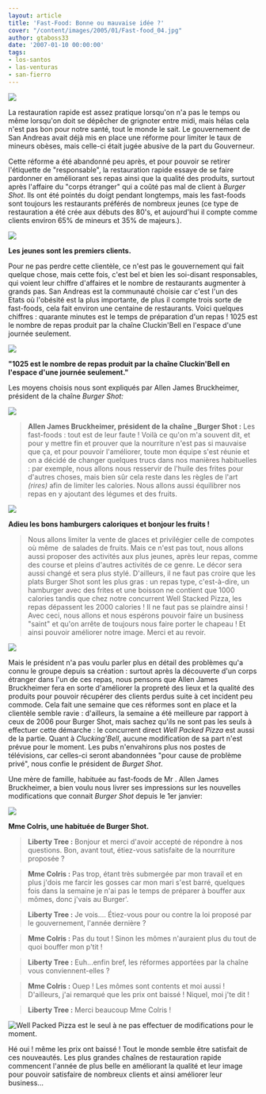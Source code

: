 ```yaml
---
layout: article
title: 'Fast-Food: Bonne ou mauvaise idée ?'
cover: "/content/images/2005/01/Fast-food_04.jpg"
author: gtaboss33
date: '2007-01-10 00:00:00'
tags:
- los-santos
- las-venturas
- san-fierro
---
```


![](  /content/images/2005/01/Fast-food_02.jpg)

La restauration rapide est assez pratique lorsqu'on n'a pas le temps ou même lorsqu'on doit se dépêcher de grignoter entre midi, mais hélas cela n'est pas bon pour notre santé, tout le monde le sait. Le gouvernement de San Andreas avait déjà mis en place&nbsp;une&nbsp;réforme&nbsp;pour limiter le taux de mineurs obèses, mais celle-ci était jugée abusive de la part du Gouverneur.

Cette réforme a été abandonné peu après, et pour pouvoir se retirer l'étiquette de "responsable", la restauration rapide essaye de se faire pardonner en améliorant&nbsp;ses repas ainsi que la qualité des produits, surtout après l'affaire du "corps étranger" qui a coûté pas mal de client à _Burger Shot_. Ils ont été pointés du doigt pendant longtemps, mais les fast-foods sont toujours les restaurants préférés de nombreux jeunes (ce type de restauration a été crée aux débuts des 80's, et aujourd'hui il&nbsp;compte comme clients environ 65% de mineurs et 35% de majeurs.).

![](  /content/images/2005/01/Fast-food_05.jpg)

**Les jeunes sont les premiers clients.**

Pour ne pas perdre cette clientèle,&nbsp;ce n'est pas le gouvernement qui fait quelque chose, mais cette fois, c'est&nbsp;bel et bien&nbsp;les soi-disant responsables, qui voient leur chiffre d'affaires et le nombre de restaurants augmenter&nbsp;à grands pas.&nbsp;San Andreas est la communauté choisie car&nbsp;c'est l'un&nbsp;des Etats&nbsp;où l'obésité est la plus importante, de plus&nbsp;il compte trois sorte de fast-foods, cela fait environ une centaine de restaurants. Voici quelques chiffres :&nbsp;quarante minutes est le temps de préparation d'un repas ! 1025 est le nombre de repas produit par la chaîne Cluckin'Bell en l'espace d'une journée seulement.

![](  /content/images/2005/01/Fast-food_03.jpg)

**"1025 est le nombre de repas produit par la chaîne Cluckin'Bell en l'espace d'une journée seulement."**

Les moyens choisis nous sont expliqués par Allen James Bruckheimer, président de la chaîne _Burger Shot:_

![](  /content/images/2005/01/Fast-food_08.jpg)

> **Allen James Bruckheimer, président de la chaîne \_Burger Shot :** Les fast-foods : tout est de leur faute ! Voilà ce qu'on m'a souvent dit, et pour y mettre fin et prouver que la nourriture n'est pas si mauvaise que ça, et&nbsp;pour pouvoir l'améliorer, toute mon équipe s'est réunie et on a décidé de changer quelques trucs dans nos manières habituelles : par exemple, nous allons nous resservir de l'huile des frites pour d'autres choses, mais bien sûr cela reste dans les règles de l'art _(rires)_ afin de limiter les calories. Nous allons aussi équilibrer nos repas en&nbsp;y ajoutant des légumes et des fruits.

![](  /content/images/2005/01/Fast-food_04.jpg)

**Adieu les bons hamburgers caloriques et bonjour les fruits !**

> Nous allons limiter la vente de glaces et privilégier celle de compotes où même&nbsp; de salades de fruits. Mais ce n'est pas tout, nous allons aussi proposer des activités aux plus jeunes, après leur repas, comme des course et pleins d'autres activités de ce genre. Le décor sera aussi changé et&nbsp;sera plus stylé.&nbsp;D'ailleurs, il ne faut pas croire que les plats&nbsp;Burger Shot&nbsp;sont les plus gras : un repas type, c'est-à-dire,&nbsp;un hamburger avec des frites et une boisson ne contient que 1000 calories tandis que chez notre concurrent&nbsp;Well Stacked Pizza, les repas dépassent les 2000 calories ! Il ne faut pas se plaindre ainsi ! Avec ceci, nous allons et nous espérons pouvoir faire un business "saint" et qu'on arrête de toujours nous faire porter le chapeau ! Et ainsi pouvoir améliorer notre image. Merci et au revoir.

![](  /content/images/2005/01/Fast-food_06.jpg)

Mais le président n'a pas voulu&nbsp;parler plus en détail&nbsp;des problèmes qu'a connu le groupe depuis sa création : surtout après la découverte d'un corps étranger dans l'un de ces repas, nous pensons que Allen James Bruckheimer fera en sorte d'améliorer la propreté des lieux et la qualité des produits pour pouvoir récupérer des clients perdus suite à cet incident peu commode. Cela fait une semaine que ces réformes sont en place et la clientèle semble ravie : d'ailleurs, la semaine a été meilleure par rapport à ceux de 2006 pour Burger Shot, mais sachez qu'ils ne sont pas les seuls à effectuer cette démarche : le concurrent direct _Well Packed Pizza_&nbsp;est aussi de la partie. Quant à _Clucking'Bell_, aucune modification de sa part&nbsp;n'est prévue&nbsp;pour le moment. Les pubs n'envahirons plus nos postes de télévisions, car celles-ci seront abandonnées "pour cause de problème privé", nous confie&nbsp;le président de _Burget Shot_.

Une mère de famille, habituée&nbsp;au fast-foods de Mr&nbsp;. Allen James Bruckheimer,&nbsp;a bien voulu nous livrer ses impressions sur les nouvelles modifications que connait _Burger Shot_ depuis le 1er janvier:

![](  /content/images/2005/01/Fast-food_07.jpg)

**Mme Colris, une habituée de Burger Shot.**

> **Liberty Tree :** Bonjour et merci d'avoir accepté de répondre&nbsp;à nos questions. Bon, avant tout, étiez-vous satisfaite de la nourriture proposée ?

> **Mme Colris :** Pas trop, étant très submergée par mon travail et en plus j'dois me farcir les gosses car mon mari s'est barré, quelques fois dans la semaine je n'ai pas le temps de préparer à bouffer aux mômes, donc j'vais au Burger'.

> **Liberty Tree :** Je vois.... Étiez-vous pour ou contre la loi proposé par le gouvernement, l'année dernière ?

> **Mme Colris :** Pas du tout ! Sinon les mômes n'auraient plus du tout de quoi bouffer mon p'tit !

> **Liberty Tree :** Euh...enfin bref, les réformes apportées par la chaîne vous conviennent-elles ?

> **Mme Colris :** Ouep ! Les mômes sont contents et moi aussi ! D'ailleurs, j'ai remarqué que les prix ont baissé ! Niquel, moi j'te dit !

> **Liberty Tree :** Merci beaucoup Mme Colris !

![Well Packed Pizza est le seul à ne pas effectuer de modifications pour le moment.](  /content/images/2005/01/Fast-food_01.jpg)

Hé&nbsp;oui ! même les prix ont baissé ! Tout le monde semble être satisfait de ces nouveautés. Les plus grandes chaînes de restauration rapide commencent l'année de plus belle en améliorant la qualité et leur image pour pouvoir satisfaire de nombreux clients et ainsi&nbsp;améliorer leur business...

<!--kg-card-end: markdown-->
